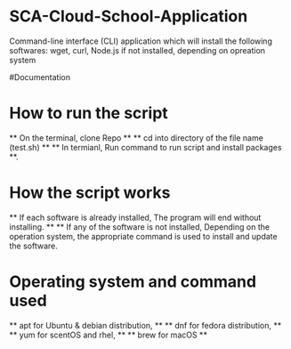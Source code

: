 # SCA-Cloud-School-Application

Command-line interface (CLI) application which will install the following softwares: wget, curl, Node.js if not installed, depending on opreation system

#Documentation

# How to run the script

** On the terminal, clone Repo **
** cd into directory of the file name (test.sh) **
** In termianl, Run command <Sudo sh test.sh> to run script and install packages **.

# How the script works

** If each software is already installed, The program will end without installing. **
\*\* If any of the software is not installed, Depending on the operation system, the appropriate command is used to install and update the software.

# Operating system and command used

** apt for Ubuntu & debian distribution, **
** dnf for fedora distribution, **
** yum for scentOS and rhel, **
** brew for macOS **
